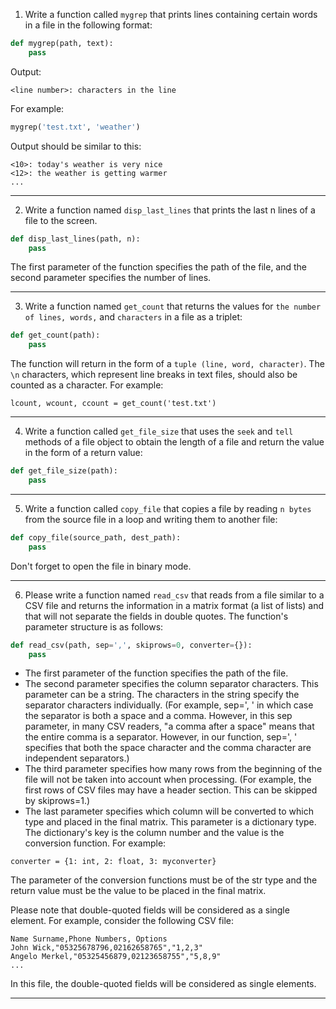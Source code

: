 1. Write a function called `mygrep` that prints lines containing certain words in a file in the following format:

```python
def mygrep(path, text):
    pass
```
Output:

`<line number>: characters in the line`

For example:

```python
mygrep('test.txt', 'weather')
```

Output should be similar to this:

```
<10>: today's weather is very nice
<12>: the weather is getting warmer
...
```

---

2. Write a function named `disp_last_lines` that prints the last n lines of a file to the screen. 

```python
def disp_last_lines(path, n):
    pass
```

The first parameter of the function specifies the path of the file, and the second parameter specifies the number of lines.

---

3. Write a function named `get_count` that returns the values for `the number of lines, words,` and `characters` in a file 
as a triplet:

```python
def get_count(path):
    pass
```

The function will return in the form of a `tuple (line, word, character)`. The `\n` characters, which represent line 
breaks in text files, should also be counted as a character. For example:

`lcount, wcount, ccount = get_count('test.txt')`

---

4. Write a function called `get_file_size` that uses the `seek` and `tell` methods of a file object to obtain the length 
of a file and return the value in the form of a return value:

```python
def get_file_size(path):
    pass
```

---

5. Write a function called `copy_file` that copies a file by reading `n bytes` from the source file in a loop and writing 
them to another file:

```python
def copy_file(source_path, dest_path):
    pass
```

Don't forget to open the file in binary mode.

---

6. Please write a function named `read_csv` that reads from a file similar to a CSV file and returns the information in 
a matrix format (a list of lists) and that will not separate the fields in double quotes. The function's parameter 
structure is as follows:

```python
def read_csv(path, sep=',', skiprows=0, converter={}):
    pass
```

- The first parameter of the function specifies the path of the file. 
- The second parameter specifies the column separator characters. This parameter can be a string. The characters in the 
string specify the separator characters individually. (For example, sep=', ' in which case the separator is both a space 
and a comma. However, in this sep parameter, in many CSV readers, "a comma after a space" means that the entire comma is 
a separator. However, in our function, sep=', ' specifies that both the space character and the comma character are 
independent separators.) 
- The third parameter specifies how many rows from the beginning of the file will not be taken into account when 
processing. (For example, the first rows of CSV files may have a header section. This can be skipped by skiprows=1.) 
- The last parameter specifies which column will be converted to which type and placed in the final matrix. This parameter 
is a dictionary type. The dictionary's key is the column number and the value is the conversion function. For example:

`converter = {1: int, 2: float, 3: myconverter}`

The parameter of the conversion functions must be of the str type and the return value must be the value to be placed 
in the final matrix.

Please note that double-quoted fields will be considered as a single element. For example, consider the following CSV file:

```
Name Surname,Phone Numbers, Options
John Wick,"05325678796,02162658765","1,2,3"
Angelo Merkel,"05325456879,02123658755","5,8,9"
...
```

In this file, the double-quoted fields will be considered as single elements.

---



